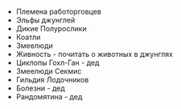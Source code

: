 
- Племена работорговцев
- Эльфы джунглей
- Дикие Полурослики
- Коатли
- Змеелюди
- Живность - почитать о животных в джунглях
- Циклопы Гохл-Ган - дед
- Змеелюди Секмис
- Гильдия Лодочников
- Болезни - дед
- Рандомятина - дед